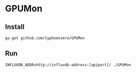# GPUMon


## Install
```bash
go get github.com/typhoonzero/GPUMon
```

## Run
```
INFLUXDB_ADDR=http://influxdb-address:[apiport]/ ./GPUMon
```
